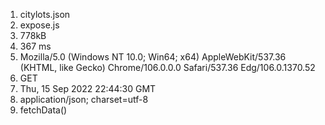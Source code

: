 1. citylots.json
2. expose.js
3. 778kB
4. 367 ms
5. Mozilla/5.0 (Windows NT 10.0; Win64; x64) AppleWebKit/537.36 (KHTML, like Gecko) Chrome/106.0.0.0 Safari/537.36 Edg/106.0.1370.52
6. GET
7. Thu, 15 Sep 2022 22:44:30 GMT
8. application/json; charset=utf-8
9. fetchData()
